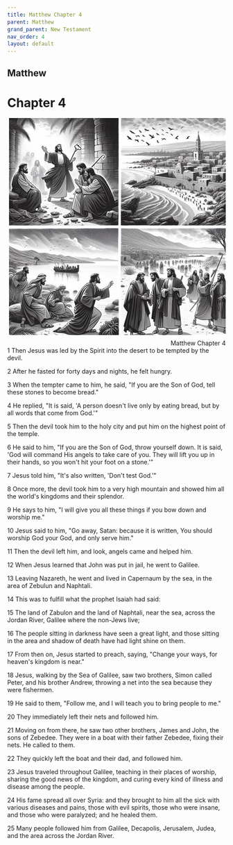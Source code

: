 ```yaml
---
title: Matthew Chapter 4
parent: Matthew
grand_parent: New Testament
nav_order: 4
layout: default
---
```


## Matthew

# Chapter 4

<div style="clear: both; text-align: right;">
    <img src="/assets/Image/Matthew/500/4.jpg" alt="Matthew Chapter 4" class="chapter-image" style="max-width: 100%; height: auto; float: right; margin: 0 0 10px 10px; padding-left: 10%;">
    <figcaption style="font-size: 14px;">Matthew Chapter 4</figcaption>
</div>
1 Then Jesus was led by the Spirit into the desert to be tempted by the devil.

2 After he fasted for forty days and nights, he felt hungry.

3 When the tempter came to him, he said, "If you are the Son of God, tell these stones to become bread."

4 He replied, "It is said, 'A person doesn't live only by eating bread, but by all words that come from God.'"

5 Then the devil took him to the holy city and put him on the highest point of the temple.

6 He said to him, "If you are the Son of God, throw yourself down. It is said, 'God will command His angels to take care of you. They will lift you up in their hands, so you won't hit your foot on a stone.'"

7 Jesus told him, "It's also written, 'Don't test God.'"

8 Once more, the devil took him to a very high mountain and showed him all the world's kingdoms and their splendor.

9 He says to him, "I will give you all these things if you bow down and worship me."

10 Jesus said to him, "Go away, Satan: because it is written, You should worship God your God, and only serve him."

11 Then the devil left him, and look, angels came and helped him.

12 When Jesus learned that John was put in jail, he went to Galilee.

13 Leaving Nazareth, he went and lived in Capernaum by the sea, in the area of Zebulun and Naphtali.

14 This was to fulfill what the prophet Isaiah had said:

15 The land of Zabulon and the land of Naphtali, near the sea, across the Jordan River, Galilee where the non-Jews live;

16 The people sitting in darkness have seen a great light, and those sitting in the area and shadow of death have had light shine on them.

17 From then on, Jesus started to preach, saying, "Change your ways, for heaven's kingdom is near."

18 Jesus, walking by the Sea of Galilee, saw two brothers, Simon called Peter, and his brother Andrew, throwing a net into the sea because they were fishermen.

19 He said to them, "Follow me, and I will teach you to bring people to me."

20 They immediately left their nets and followed him.

21 Moving on from there, he saw two other brothers, James and John, the sons of Zebedee. They were in a boat with their father Zebedee, fixing their nets. He called to them.

22 They quickly left the boat and their dad, and followed him.

23 Jesus traveled throughout Galilee, teaching in their places of worship, sharing the good news of the kingdom, and curing every kind of illness and disease among the people.

24 His fame spread all over Syria: and they brought to him all the sick with various diseases and pains, those with evil spirits, those who were insane, and those who were paralyzed; and he healed them.

25 Many people followed him from Galilee, Decapolis, Jerusalem, Judea, and the area across the Jordan River.


